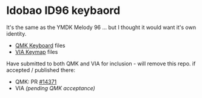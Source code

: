 # Idobao ID96 keybaord

It's the same as the YMDK Melody 96 ... but I thought it would want it's own identity.

* [QMK Keyboard](QMK/id96/) files
* [VIA Keymap](VIA/id96/) files

Have submitted to both QMK and VIA for inclusion - will remove this repo. if accepted / published there:

* QMK: PR [#14371](https://github.com/qmk/qmk_firmware/pull/14371)
* VIA *(pending QMK acceptance)*
